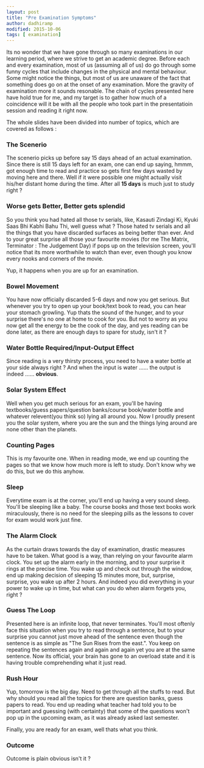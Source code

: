 ```yaml
---
layout: post
title: "Pre Examination Symptoms"
author: dadhiramp
modified: 2015-10-06
tags: [ examination]
---
```


Its no wonder that we have gone through so many examinations in our learning period, where we strive to get an academic degree. Before each and every examination, most of us (assuming all of us) do go through some funny cycles that include changes in the physical and mental behaviour. Some might notice the things, but most of us are unaware of the fact that something does go on at the onset of any examination. More the gravity of examination more it sounds resonable. The chain of cycles presented here have hold true for me, and my target is to gather how much of a coincidence will it be with all the people who took part in the presentatioin session and reading it right now.

<!--more-->

<script async class="speakerdeck-embed" data-id="884230903fd94a389eb2a9c431d95f84" data-ratio="1.33333333333333" src="//speakerdeck.com/assets/embed.js"></script>	

The whole slides have been divided into number of topics, which are covered as follows : 


### The Scenerio

The scenerio picks up before say 15 days ahead of an actual examination. Since there is still 15 days left for an exam, one can end up saying, hmmm, got enough time to read and practice so gets first few days wasted by moving here and there. Well if it were possible one might actually visit his/her distant home during the time. After all **15 days** is much just to study right ? 

### Worse gets Better, Better gets splendid

So you think you had hated all those tv serials, like, Kasauti Zindagi Ki, Kyuki Saas Bhi Kabhi Bahu Thi, well guess what ? Those hated tv serials and all the things that you have discarded surfaces as being better than ever. And to your great surprise all those your favourite movies (for me The Matrix, Terminator : The Judgement Day) if pops up on the television screen, you'll notice that its more worthwhile to watch than ever, even though you know every nooks and corners of the movie. 

Yup, it happens when you are up for an examination.

### Bowel Movement

You have now officially discarded 5-6 days and now you get serious. But whenever you try to open up your book/text book to read, you can hear your stomach growling. Yup thats the sound of the hunger, and to your surprise there's no one at home to cook for you. But not to worry as you now get all the energy to be the cook of the day, and yes reading can be done later, as there are enough days to spare for study, isn't it ?

### Water Bottle Required/Input-Output Effect

Since reading is a very thirsty process, you need to have a water bottle at your side always right ? And when the input is water ...... the output is indeed ...... **obvious**.

### Solar System Effect

Well when you get much serious for an exam, you'll be having textbooks/guess papers/question banks/course book/water bottle and whatever relevent(you think so) lying all around you. Now I proudly present you the solar system, where you are the sun and the things lying around are none other than the planets.

### Counting Pages

This is my favourite one. When in reading mode, we end up counting the pages so that we know how much more is left to study. Don't know why we do this, but we do this anyhow.

### Sleep 

Everytime exam is at the corner, you'll end up having a very sound sleep. You'll be sleeping like a baby. The course books and those text books work miraculously, there is no need for the sleeping pills as the lessons to cover for exam would work just fine.

### The Alarm Clock

As the curtain draws towards the day of examination, drastic measures have to be taken. What good is a way, than relying on your favourite alarm clock. You set up the alarm early in the morning, and to your surprise it rings at the precise time. You wake up and  check out through the window, end up making decision of sleeping 15 minutes more, but, surprise, surprise, you wake up after 2 hours. And indeed you did everything in your power to wake up in time, but what can you do when alarm forgets you, right ?

### Guess The Loop

Presented here is an infinite loop, that never terminates. You'll most oftenly face this situation when you try to read through a sentence, but to your surprise you cannot just move ahead of the sentence even though the sentence is as simple as "The Sun Rises from the east.". You keep on repeating the sentences again and again and again yet you are at the same sentence. Now its official, your brain has gone to an overload state and it is having trouble comprehending what it just read.

### Rush Hour

Yup, tomorrow is the big day. Need to get through all the stuffs to read. But why should you read all the topics for there are question banks, guess papers to read. You end up reading what teacher had told you to be important and guessing (with certainty) that some of the questions won't pop up in the upcoming exam, as it was already asked last semester. 

Finally, you are ready for an exam, well thats what you think.

### Outcome

Outcome is plain obvious isn't it ? 
